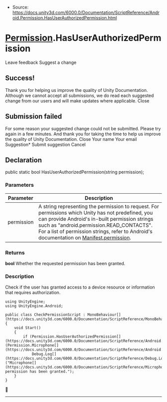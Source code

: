 * Source: https://docs.unity3d.com/6000.0/Documentation/ScriptReference/Android.Permission.HasUserAuthorizedPermission.html

#  [Permission](https://docs.unity3d.com/6000.0/Documentation/ScriptReference/Android.Permission.html).HasUserAuthorizedPermission
Leave feedback
Suggest a change
## Success!
Thank you for helping us improve the quality of Unity Documentation. Although we cannot accept all submissions, we do read each suggested change from our users and will make updates where applicable.
Close
## Submission failed
For some reason your suggested change could not be submitted. Please <a>try again</a> in a few minutes. And thank you for taking the time to help us improve the quality of Unity Documentation.
Close
Your name Your email Suggestion* Submit suggestion
Cancel
## Declaration
public static bool HasUserAuthorizedPermission(string permission); 
### Parameters
Parameter | Description  
---|---  
permission | A string representing the permission to request. For permissions which Unity has not predefined, you can provide Android's in-built permission strings such as "android.permission.READ_CONTACTS". For a list of permission strings, refer to Android's documentation on [ Manifest.permission](https://developer.android.com/reference/android/Manifest.permission).  
### Returns
**bool** Whether the requested permission has been granted. 
### Description
Check if the user has granted access to a device resource or information that requires authorization.
```
using UnityEngine;
using UnityEngine.Android;  
  
public class CheckPermissionScript : MonoBehaviour[](https://docs.unity3d.com/6000.0/Documentation/ScriptReference/MonoBehaviour.html)
{
    void Start()
    {
        if (Permission.HasUserAuthorizedPermission[](https://docs.unity3d.com/6000.0/Documentation/ScriptReference/Android.Permission.HasUserAuthorizedPermission.html)(Permission.Microphone[](https://docs.unity3d.com/6000.0/Documentation/ScriptReference/Android.Permission.Microphone.html)))
            Debug.Log[](https://docs.unity3d.com/6000.0/Documentation/ScriptReference/Debug.Log.html)("Microphone[](https://docs.unity3d.com/6000.0/Documentation/ScriptReference/Microphone.html) permission has been granted.");
    }
}

```

* * *

